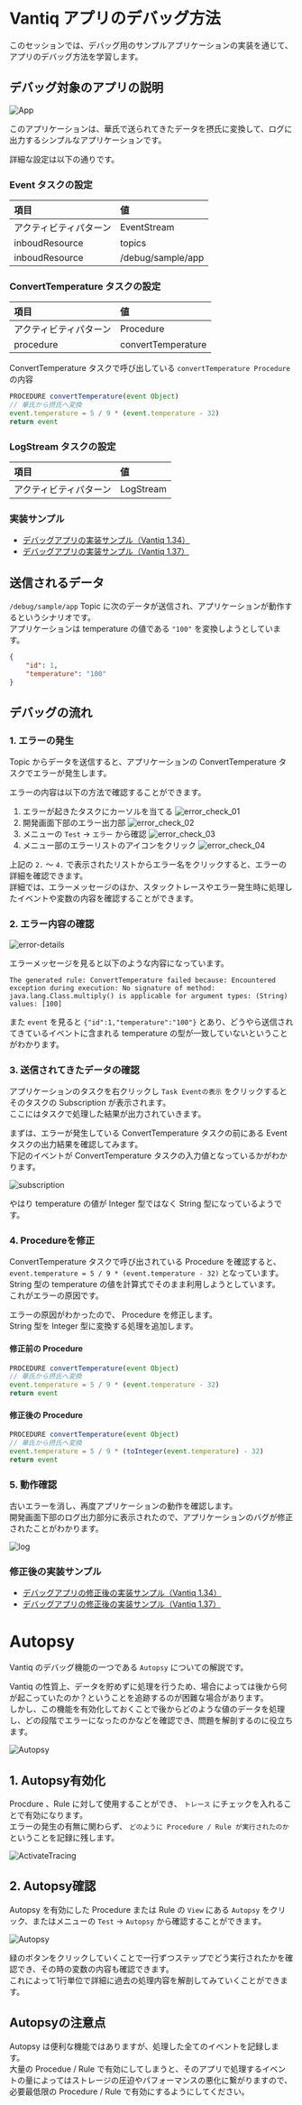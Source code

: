 
# Vantiq アプリのデバッグ方法

このセッションでは、デバッグ用のサンプルアプリケーションの実装を通じて、アプリのデバッグ方法を学習します。

## デバッグ対象のアプリの説明

![App](./imgs/app.png)

このアプリケーションは、華氏で送られてきたデータを摂氏に変換して、ログに出力するシンプルなアプリケーションです。  

詳細な設定は以下の通りです。

### Event タスクの設定

|項目|値|
| :-- | :-- |
|アクティビティパターン|EventStream|
|inboudResource|topics|
|inboudResource|/debug/sample/app|

### ConvertTemperature タスクの設定

|項目|値|
| :-- | :-- |
|アクティビティパターン|Procedure|
|procedure|convertTemperature|

ConvertTemperature タスクで呼び出している `convertTemperature Procedure` の内容

```JavaScript
PROCEDURE convertTemperature(event Object)
// 華氏から摂氏へ変換
event.temperature = 5 / 9 * (event.temperature - 32)
return event
```

### LogStream タスクの設定

|項目|値|
| :-- | :-- |
|アクティビティパターン|LogStream|

### 実装サンプル

- [デバッグアプリの実装サンプル（Vantiq 1.34）](./data/debug_1.34.zip)
- [デバッグアプリの実装サンプル（Vantiq 1.37）](./data/debug_1.37.zip)

## 送信されるデータ

`/debug/sample/app` Topic に次のデータが送信され、アプリケーションが動作するというシナリオです。  
アプリケーションは temperature の値である `"100"` を変換しようとしています。

```JSON
{
    "id": 1,
    "temperature": "100"
}
```

## デバッグの流れ

### 1. エラーの発生

Topic からデータを送信すると、アプリケーションの ConvertTemperature タスクでエラーが発生します。  

エラーの内容は以下の方法で確認することができます。  

1. エラーが起きたタスクにカーソルを当てる
   ![error_check_01](./imgs/error_check_01.png)
1. 開発画面下部のエラー出力部
   ![error_check_02](./imgs/error_check_02.png)
1. メニューの `Test` → `エラー` から確認
   ![error_check_03](./imgs/error_check_03.png)
1. メニュー部のエラーリストのアイコンをクリック
   ![error_check_04](./imgs/error_check_04.png)

上記の `2.` ～ `4.` で表示されたリストからエラー名をクリックすると、エラーの詳細を確認できます。  
詳細では、エラーメッセージのほか、スタックトレースやエラー発生時に処理したイベントや変数の内容を確認することができます。  

### 2. エラー内容の確認

![error-details](./imgs/error_details.png)

エラーメッセージを見ると以下のような内容になっています。

`The generated rule: ConvertTemperature failed because: Encountered exception during execution: No signature of method: java.lang.Class.multiply() is applicable for argument types: (String) values: [100]`

また `event` を見ると `{"id":1,"temperature":"100"}` とあり、どうやら送信されてきているイベントに含まれる temperature の型が一致していないということがわかります。

### 3. 送信されてきたデータの確認

アプリケーションのタスクを右クリックし `Task Eventの表示` をクリックするとそのタスクの Subscription が表示されます。  
ここにはタスクで処理した結果が出力されていきます。  

まずは、エラーが発生している ConvertTemperature タスクの前にある Event タスクの出力結果を確認してみます。  
下記のイベントが ConvertTemperature タスクの入力値となっているかがわかります。

![subscription](./imgs/subscription.png)

やはり temperature の値が Integer 型ではなく String 型になっているようです。

### 4. Procedureを修正

ConvertTemperature タスクで呼び出されている Procedure を確認すると、 `event.temperature = 5 / 9 * (event.temperature - 32)` となっています。  
String 型の temperature の値を計算式でそのまま利用しようとしています。  
これがエラーの原因です。  

エラーの原因がわかったので、 Procedure を修正します。  
String 型を Integer 型に変換する処理を追加します。  

#### 修正前の Procedure

```JavaScript
PROCEDURE convertTemperature(event Object)
// 華氏から摂氏へ変換
event.temperature = 5 / 9 * (event.temperature - 32)
return event
```

#### 修正後の Procedure

```javascript
PROCEDURE convertTemperature(event Object)
// 華氏から摂氏へ変換
event.temperature = 5 / 9 * (toInteger(event.temperature) - 32)
return event
```

### 5. 動作確認

古いエラーを消し、再度アプリケーションの動作を確認します。  
開発画面下部のログ出力部分に表示されたので、アプリケーションのバグが修正されたことがわかります。

![log](./imgs/log.png)

### 修正後の実装サンプル

- [デバッグアプリの修正後の実装サンプル（Vantiq 1.34）](./data/debug_answer_1.34.zip)
- [デバッグアプリの修正後の実装サンプル（Vantiq 1.37）](./data/debug_answer_1.37.zip)

# Autopsy

Vantiq のデバッグ機能の一つである `Autopsy` についての解説です。

Vantiq の性質上、データを貯めずに処理を行うため、場合によっては後から何が起こっていたのか？ということを追跡するのが困難な場合があります。  
しかし、この機能を有効化しておくことで後からどのような値のデータを処理し、どの段階でエラーになったのかなどを確認でき、問題を解剖するのに役立ちます。

![Autopsy](./imgs/autopsy.gif)

## 1. Autopsy有効化

Procdure 、Rule に対して使用することができ、 `トレース` にチェックを入れることで有効になります。  
エラーの発生の有無に関わらず、 `どのように Procedure / Rule が実行されたのか` ということを記録に残します。  

![ActivateTracing](./imgs/activate-tracing.png)

## 2. Autopsy確認

Autopsy を有効にした Procedure または Rule の `View` にある `Autopsy` をクリック、またはメニューの `Test` → `Autopsy` から確認することができます。

![Autopsy](./imgs/autopsy.png)

緑のボタンをクリックしていくことで一行ずつステップでどう実行されたかを確認でき、その時の変数の内容も確認できます。  
これによって1行単位で詳細に過去の処理内容を解剖してみていくことができます。　　

## Autopsyの注意点

Autopsy は便利な機能ではありますが、処理した全てのイベントを記録します。  
大量の Procedue / Rule で有効にしてしまうと、そのアプリで処理するイベントの量によってはストレージの圧迫やパフォーマンスの悪化に繋がりますので、必要最低限の Procedure / Rule で有効にするようにしてください。
